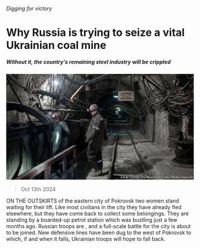 ###### Digging for victory

# Why Russia is trying to seize a vital Ukrainian coal mine 

##### Without it, the country’s remaining steel industry will be crippled 

![image](images/20241019_EUP503.jpg) 

> Oct 13th 2024 

ON THE OUTSKIRTS of the eastern city of Pokrovsk two women stand waiting for their lift. Like most civilians in the city they have already fled elsewhere, but they have come back to collect some belongings. They are standing by a boarded-up petrol station which was bustling just a few months ago. Russian troops are , and a full-scale battle for the city is about to be joined. New defensive lines have been dug to the west of Pokrovsk to which, if and when it falls, Ukrainian troops will hope to fall back. 

